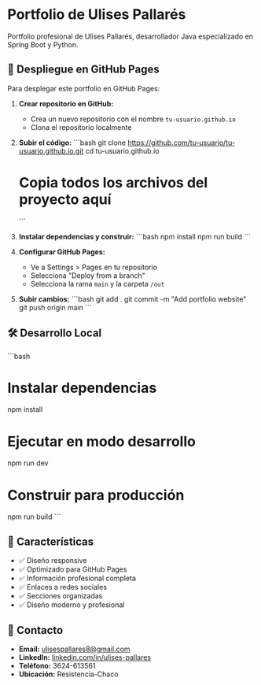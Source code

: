 # Portfolio de Ulises Pallarés

Portfolio profesional de Ulises Pallarés, desarrollador Java especializado en Spring Boot y Python.

## 🚀 Despliegue en GitHub Pages

Para desplegar este portfolio en GitHub Pages:

1. **Crear repositorio en GitHub:**
   - Crea un nuevo repositorio con el nombre `tu-usuario.github.io`
   - Clona el repositorio localmente

2. **Subir el código:**
   \`\`\`bash
   git clone https://github.com/tu-usuario/tu-usuario.github.io.git
   cd tu-usuario.github.io
   # Copia todos los archivos del proyecto aquí
   \`\`\`

3. **Instalar dependencias y construir:**
   \`\`\`bash
   npm install
   npm run build
   \`\`\`

4. **Configurar GitHub Pages:**
   - Ve a Settings > Pages en tu repositorio
   - Selecciona "Deploy from a branch"
   - Selecciona la rama `main` y la carpeta `/out`

5. **Subir cambios:**
   \`\`\`bash
   git add .
   git commit -m "Add portfolio website"
   git push origin main
   \`\`\`

## 🛠️ Desarrollo Local

\`\`\`bash
# Instalar dependencias
npm install

# Ejecutar en modo desarrollo
npm run dev

# Construir para producción
npm run build
\`\`\`

## 📱 Características

- ✅ Diseño responsive
- ✅ Optimizado para GitHub Pages
- ✅ Información profesional completa
- ✅ Enlaces a redes sociales
- ✅ Secciones organizadas
- ✅ Diseño moderno y profesional

## 📧 Contacto

- **Email:** ulisespallares8@gmail.com
- **LinkedIn:** [linkedin.com/in/ulises-pallares](https://www.linkedin.com/in/ulises-pallares)
- **Teléfono:** 3624-613561
- **Ubicación:** Resistencia-Chaco

